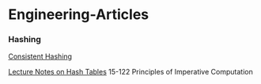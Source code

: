 # Engineering-Articles

### Hashing

[Consistent Hashing](http://blog.carlosgaldino.com/consistent-hashing.html)

[Lecture Notes on Hash Tables](https://www.cs.cmu.edu/~fp/courses/15122-f10/lectures/11-hashtables.pdf) 15-122 Principles of Imperative Computation
